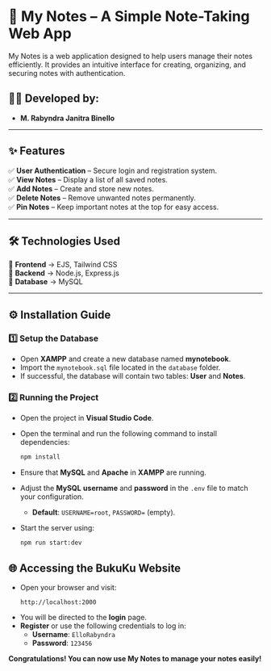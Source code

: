# 📝 My Notes – A Simple Note-Taking Web App  

My Notes is a web application designed to help users manage their notes efficiently. It provides an intuitive interface for creating, organizing, and securing notes with authentication.

## 👨‍💻 Developed by:
- **M. Rabyndra Janitra Binello**  

---

## ✨ Features  
✅ **User Authentication** – Secure login and registration system.  
✅ **View Notes** – Display a list of all saved notes.  
✅ **Add Notes** – Create and store new notes.  
✅ **Delete Notes** – Remove unwanted notes permanently.  
✅ **Pin Notes** – Keep important notes at the top for easy access.  

---

## 🛠️ Technologies Used  
🔹 **Frontend** → EJS, Tailwind CSS  
🔹 **Backend** → Node.js, Express.js  
🔹 **Database** → MySQL  

---

## ⚙️ Installation Guide  

### 1️⃣ Setup the Database  
- Open **XAMPP** and create a new database named **mynotebook**.  
- Import the `mynotebook.sql` file located in the `database` folder.  
- If successful, the database will contain two tables: **User** and **Notes**.  

### 2️⃣ Running the Project  
- Open the project in **Visual Studio Code**.  
- Open the terminal and run the following command to install dependencies:  
  ```bash
  npm install

  ```
- Ensure that **MySQL** and **Apache** in **XAMPP** are running.
- Adjust the **MySQL** **username** and **password** in the `.env` file to match your configuration.

  - **Default**: `USERNAME=root`, `PASSWORD=` (empty).
- Start the server using:
  ```bash
  npm run start:dev
  ```

## 🌐 Accessing the BukuKu Website

- Open your browser and visit:
  ```
  http://localhost:2000
  ```
- You will be directed to the **login** page.
- **Register** or use the following credentials to log in:
  - **Username**: `ElloRabyndra`
  - **Password**: `123456`

**Congratulations! You can now use My Notes to manage your notes easily!**
